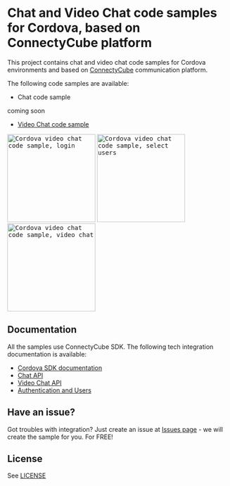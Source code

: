 # Chat and Video Chat code samples for Cordova, based on ConnectyCube platform

This project contains chat and video chat code samples for Cordova environments and based on [ConnectyCube](https://connectycube.com/) communication platform.

The following code samples are available:

- Chat code sample

coming soon 

- [Video Chat code sample](https://github.com/ConnectyCube/connectycube-cordova-samples/tree/master/sample-videochat-cordova)

<kbd><img alt="Cordova video chat code sample, login" src="https://developers.connectycube.com/docs/_images/code_samples/cordova/cordova_codesample_video_login.PNG" width="200" /></kbd> <kbd><img alt="Cordova video chat code sample, select users" src="https://developers.connectycube.com/docs/_images/code_samples/cordova/cordova_codesample_video_select_users.PNG" width="200" /></kbd> <kbd><img alt="Cordova video chat code sample, video chat" src="https://developers.connectycube.com/docs/_images/code_samples/cordova/cordova_codesample_video_video.PNG" width="200" /></kbd>

## Documentation

All the samples use ConnectyCube SDK. The following tech integration documentation is available:

- [Cordova SDK documentation](https://developers.connectycube.com/cordova/)
- [Chat API](https://developers.connectycube.com/cordova/messaging)
- [Video Chat API](https://developers.connectycube.com/cordova/videocalling)
- [Authentication and Users](https://developers.connectycube.com/cordova/authentication-and-users)

## Have an issue?

Got troubles with integration? Just create an issue at [Issues page](https://github.com/ConnectyCube/connectycube-cordova-samples/issues) - we will create the sample for you. For FREE!

## License

See [LICENSE](LICENSE)
